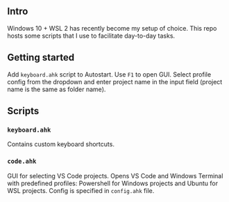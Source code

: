 ## Intro

Windows 10 + WSL 2 has recently become my setup of choice. This repo hosts some scripts that I use to facilitate day-to-day tasks.

## Getting started

Add `keyboard.ahk` script to Autostart. Use `F1` to open GUI. Select profile config from the dropdown and enter project name in the input field (project name is the same as folder name).

## Scripts

### `keyboard.ahk`

Contains custom keyboard shortcuts.

### `code.ahk`

GUI for selecting VS Code projects. Opens VS Code and Windows Terminal with predefined profiles: Powershell for Windows projects and Ubuntu for WSL projects. Config is specified in `config.ahk` file.